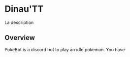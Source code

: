 # Dinau'TT

La description


## Overview

PokeBot is a discord bot to play an idle pokemon.
You have


